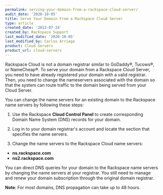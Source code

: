 ```yaml
---
permalink: serving-your-domain-from-a-rackspace-cloud-server/
audit_date: '2020-10-05'
title: Serve Your Domain From a Rackspace Cloud Server
type: article
created_date: '2012-07-24'
created_by: Rackspace Support
last_modified_date: '2020-10-05'
last_modified_by: Carlos Arriaga
product: Cloud Servers
product_url: cloud-servers
---
```


Rackspace Cloud is not a domain registrar similar to GoDaddy&reg;, Tucows&reg;, or NameCheap&reg;. To
serve your domain from a Rackspace Cloud Server, you need to have already registered your domain with
a valid registrar. Then, you need to change the nameservers associated with the domain so that the system
can route traffic to the domain being served from your Cloud Server.

You can change the name servers for an existing domain to the Rackspace name servers by following these steps:

1.  Use the Rackspace **Cloud Control Panel** to create corresponding Domain Name System (DNS) records for your domain.

2.  Log in to your domain registrar's account and locate the section that specifies the name servers.

3.  Change the name servers to the Rackspace Cloud name servers:

-   **ns.rackspace.com**
-   **ns2.rackspace.com**

You can direct DNS queries for your domain to the Rackspace name servers by changing the name servers at your registrar.
You still need to manage and renew your domain subscription through the original domain registrar.

**Note**: For most domains, DNS propagation can take up to 48 hours.

